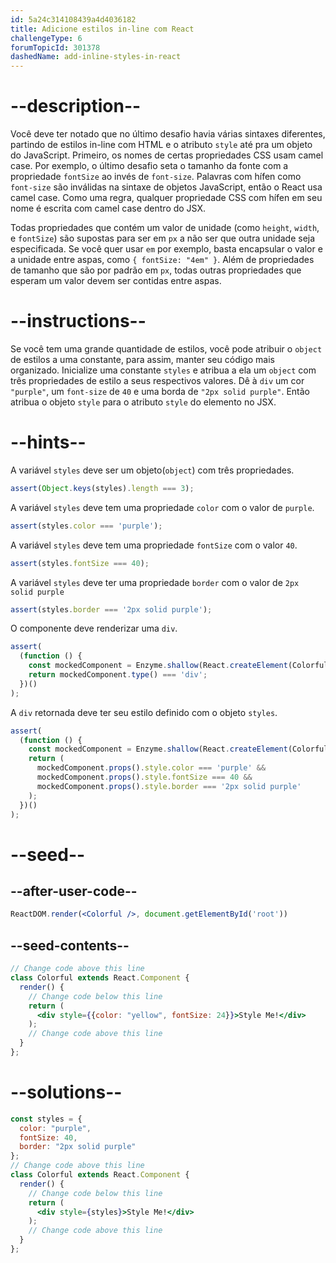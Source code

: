 ```yaml
---
id: 5a24c314108439a4d4036182
title: Adicione estilos in-line com React
challengeType: 6
forumTopicId: 301378
dashedName: add-inline-styles-in-react
---
```


# --description--

Você deve ter notado que no último desafio havia várias sintaxes diferentes, partindo de estilos in-line com HTML e o atributo `style` até pra um objeto do JavaScript. Primeiro, os nomes de certas propriedades CSS usam camel case. Por exemplo, o último desafio seta o tamanho da fonte com a propriedade `fontSize` ao invés de `font-size`. Palavras com hífen como `font-size` são inválidas na sintaxe de objetos JavaScript, então o React usa camel case. Como uma regra, qualquer propriedade CSS com hífen em seu nome é escrita com camel case dentro do JSX.

Todas propriedades que contém um valor de unidade (como `height`, `width`, e `fontSize`) são supostas para ser em `px` a não ser que outra unidade seja especificada. Se você quer usar `em` por exemplo, basta encapsular o valor e a unidade entre aspas, como `{ fontSize: "4em" }`. Além de propriedades de tamanho que são por padrão em `px`, todas outras propriedades que esperam um valor devem ser contidas entre aspas.

# --instructions--

Se você tem uma grande quantidade de estilos, você pode atribuir o `object` de estilos a uma constante, para assim, manter seu código mais organizado. Inicialize uma constante `styles` e atribua a ela um `object` com três propriedades de estilo a seus respectivos valores. Dê à `div` um cor `"purple"`, um `font-size` de `40` e uma borda de `"2px solid purple"`. Então atribua o objeto `style` para o atributo `style` do elemento no JSX.

# --hints--

A variável `styles` deve ser um objeto(`object`) com três propriedades.

```js
assert(Object.keys(styles).length === 3);
```

A variável `styles` deve tem uma propriedade `color` com o valor de `purple`.

```js
assert(styles.color === 'purple');
```

A variável `styles` deve tem uma propriedade `fontSize` com o valor `40`.

```js
assert(styles.fontSize === 40);
```

A variável `styles` deve ter uma propriedade `border` com o valor de `2px solid purple`

```js
assert(styles.border === '2px solid purple');
```

O componente deve renderizar uma `div`.

```js
assert(
  (function () {
    const mockedComponent = Enzyme.shallow(React.createElement(Colorful));
    return mockedComponent.type() === 'div';
  })()
);
```

A `div` retornada deve ter seu estilo definido com o objeto `styles`.

```js
assert(
  (function () {
    const mockedComponent = Enzyme.shallow(React.createElement(Colorful));
    return (
      mockedComponent.props().style.color === 'purple' &&
      mockedComponent.props().style.fontSize === 40 &&
      mockedComponent.props().style.border === '2px solid purple'
    );
  })()
);
```

# --seed--

## --after-user-code--

```jsx
ReactDOM.render(<Colorful />, document.getElementById('root'))
```

## --seed-contents--

```jsx
// Change code above this line
class Colorful extends React.Component {
  render() {
    // Change code below this line
    return (
      <div style={{color: "yellow", fontSize: 24}}>Style Me!</div>
    );
    // Change code above this line
  }
};
```

# --solutions--

```jsx
const styles = {
  color: "purple",
  fontSize: 40,
  border: "2px solid purple"
};
// Change code above this line
class Colorful extends React.Component {
  render() {
    // Change code below this line
    return (
      <div style={styles}>Style Me!</div>
    );
    // Change code above this line
  }
};
```
